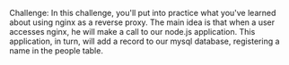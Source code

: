 Challenge:
In this challenge, you'll put into practice what you've learned about using nginx as a reverse proxy. The main idea is that when a user accesses nginx, he will make a call to our node.js application. This application, in turn, will add a record to our mysql database, registering a name in the people table.
